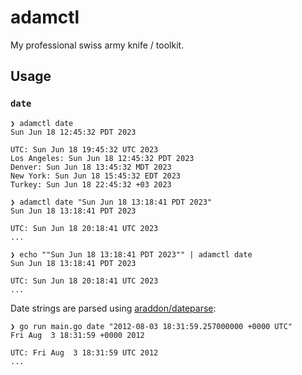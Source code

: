 # adamctl

My professional swiss army knife / toolkit.

## Usage

### `date`

```
❯ adamctl date
Sun Jun 18 12:45:32 PDT 2023

UTC: Sun Jun 18 19:45:32 UTC 2023
Los Angeles: Sun Jun 18 12:45:32 PDT 2023
Denver: Sun Jun 18 13:45:32 MDT 2023
New York: Sun Jun 18 15:45:32 EDT 2023
Turkey: Sun Jun 18 22:45:32 +03 2023
```

```
❯ adamctl date "Sun Jun 18 13:18:41 PDT 2023"
Sun Jun 18 13:18:41 PDT 2023

UTC: Sun Jun 18 20:18:41 UTC 2023
...
```

```
❯ echo ""Sun Jun 18 13:18:41 PDT 2023"" | adamctl date
Sun Jun 18 13:18:41 PDT 2023

UTC: Sun Jun 18 20:18:41 UTC 2023
...
```

Date strings are parsed using [araddon/dateparse](https://github.com/araddon/dateparse):
```
❯ go run main.go date "2012-08-03 18:31:59.257000000 +0000 UTC"
Fri Aug  3 18:31:59 +0000 2012

UTC: Fri Aug  3 18:31:59 UTC 2012
...
```